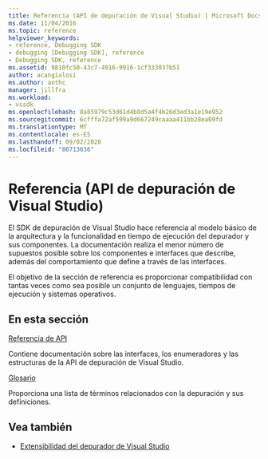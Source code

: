 ```yaml
---
title: Referencia (API de depuración de Visual Studio) | Microsoft Docs
ms.date: 11/04/2016
ms.topic: reference
helpviewer_keywords:
- reference, Debugging SDK
- debugging [Debugging SDK], reference
- Debugging SDK, reference
ms.assetid: 9810fc50-43c7-4916-9916-1cf333037b51
author: acangialosi
ms.author: anthc
manager: jillfra
ms.workload:
- vssdk
ms.openlocfilehash: 8a85979c53d61d4b8d5a4f4b26d3ed3a1e19e952
ms.sourcegitcommit: 6cfffa72af599a9d667249caaaa411bb28ea69fd
ms.translationtype: MT
ms.contentlocale: es-ES
ms.lasthandoff: 09/02/2020
ms.locfileid: "80713636"
---
```

# <a name="reference-visual-studio-debugging-apis"></a>Referencia (API de depuración de Visual Studio)

El SDK de depuración de Visual Studio hace referencia al modelo básico de la arquitectura y la funcionalidad en tiempo de ejecución del depurador y sus componentes. La documentación realiza el menor número de supuestos posible sobre los componentes e interfaces que describe, además del comportamiento que define a través de las interfaces.

El objetivo de la sección de referencia es proporcionar compatibilidad con tantas veces como sea posible un conjunto de lenguajes, tiempos de ejecución y sistemas operativos.

## <a name="in-this-section"></a>En esta sección

[Referencia de API](../../../extensibility/debugger/reference/api-reference-visual-studio-debugging.md)

Contiene documentación sobre las interfaces, los enumeradores y las estructuras de la API de depuración de Visual Studio.

[Glosario](../../../extensibility/debugger/reference/visual-studio-debugger-glossary.md)

Proporciona una lista de términos relacionados con la depuración y sus definiciones.

## <a name="see-also"></a>Vea también

- [Extensibilidad del depurador de Visual Studio](../../../extensibility/debugger/visual-studio-debugger-extensibility.md)
